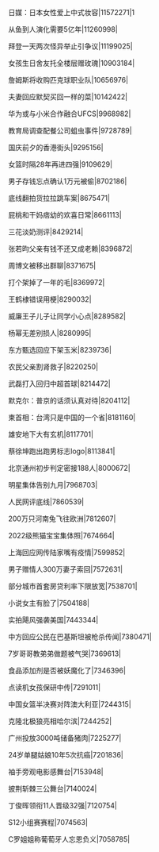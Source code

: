 日媒：日本女性爱上中式妆容|11572271|1

从鱼到人演化需要5亿年|11260998|

拜登一天两次怪异举止引争议|11199025|

女孩生日舍友托全楼层赠玫瑰|10903184|

詹姆斯将收购匹克球职业队|10656976|

夫妻回应默契买回一样的菜|10142422|

华为或与小米合作融合UFCS|9968982|

教育局调查配餐公司蛆虫事件|9728789|

国庆前夕的香港街头|9295156|

女篮时隔28年再进四强|9109629|

男子存钱忘点确认1万元被偷|8702186|

底线翻拍货拉拉跳车案|8675471|

屁桃和干妈痞幼的欢喜日常|8661113|

三花淡奶测评|8429214|

张若昀父亲有钱不还又成老赖|8396872|

周博文被移出群聊|8371675|

打个架掉了一年的毛|8369972|

王鹤棣错误用梗|8290032|

威廉王子儿子让同学小心点|8289582|

杨幂无差别损人|8280995|

东方甄选回应下架玉米|8239736|

农民父亲割肾救子|8220250|

武磊打入回归中超首球|8214472|

默克尔：普京的话须认真对待|8204112|

柬首相：台湾只是中国的一个省|8181160|

雄安地下大有玄机|8117701|

蔡徐坤跑出跑男标志logo|8113841|

北京通州初步判定密接188人|8000672|

明星集体告别九月|7968703|

人民网评底线|7860539|

200万只河南兔飞往欧洲|7812607|

2022级熊猫宝宝集体照|7674664|

上海回应网传陆家嘴有疫情|7599852|

男子赠情人300万妻子索回|7572631|

部分城市首套房贷利率下限放宽|7538701|

小说女主有脸了|7504188|

实拍飓风强袭美国|7443344|

中方回应公民在巴基斯坦被枪杀传闻|7380471|

7岁哥哥教弟弟做题被气哭|7369613|

食品添加剂是否被妖魔化了|7346396|

点读机女孩保研中传|7291011|

中国女篮半决赛对阵澳大利亚|7244315|

克隆北极狼亮相哈尔滨|7244252|

广州投放3000吨储备猪肉|7225277|

24岁单腿姑娘10年5次抗癌|7201836|

袖手旁观电影感舞台|7153948|

披荆斩棘三公舞台|7140024|

丁俊晖领衔11人晋级32强|7120754|

S12小组赛赛程|7074563|

C罗姐姐称葡萄牙人忘恩负义|7058785|


